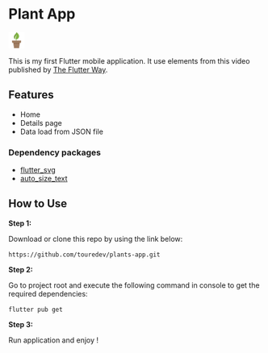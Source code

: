 <p>
    <h1>Plant App</h1>
<img src="/assets/icons/plants_app_icon.png" alt="Plant App logo"
     style="height: 32px; width:32px;"/>
</p>

This is my first Flutter mobile application.
It use elements from this video published by [The Flutter Way](https://www.youtube.com/watch?v=LN668OAUrK4&t=1021s).


## Features

* Home
* Details page
* Data load from JSON file

### Dependency packages

* [flutter_svg](https://pub.dev/packages/flutter_svg)
* [auto_size_text](https://pub.dev/packages/auto_size_text)


## How to Use

**Step 1:**

Download or clone this repo by using the link below:

```
https://github.com/touredev/plants-app.git
```

**Step 2:**

Go to project root and execute the following command in console to get the required dependencies:

```
flutter pub get 
```

**Step 3:**

Run application and enjoy !